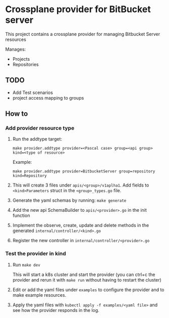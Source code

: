 # Crossplane provider for BitBucket server 

This project contains a crossplane provider for managing Bitbucket Server resources

Manages: 

- Projects
- Repositories

## TODO

- Add Test scenarios
- project access mapping to groups

## How to

### Add provider resource type

1. Run the addtype target:

    `make provider.addtype provider=<Pascal case> group=<api group> kind=<type of resource>`

    Example:

    `make provider.addtype provider=BitbucketServer group=repository kind=Repository`
2. This will create 3 files under `apis/<group>/v1aplha1`. Add fields to `<kind>Parameters` struct in the `<group>_types.go` file.
3. Generate the yaml schemas by running: `make generate`
4. Add the new api SchemaBuilder to `apis/<provider>.go` in the init function
5. Implement the observe, create, update and delete methods in the generated `internal/controller/<kind>.go`
6. Register the new controller in `internal/controller/<provider>.go`

### Test the provider in kind

1. Run `make dev` 
   
   This will start a k8s cluster and start the provider (you can ctrl+c the provider and rerun it with `make run` without having to restart the cluster)
2. Edit or add the yaml files under `examples` to configure the provider and to make example resources.
3. Apply the yaml files with `kubectl apply -f examples/<yaml file>` and see how the provider responds in the log.
